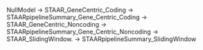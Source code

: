 
NullModel -> STAAR_GeneCentric_Coding                 -> STAARpipelineSummary_Gene_Centric_Coding
          -> STAAR_GeneCentric_Noncoding              -> STAARpipelineSummary_Gene_Centric_Noncoding
          -> STAAR_SlidingWindow.                     -> STAARpipelineSummary_SlidingWindow